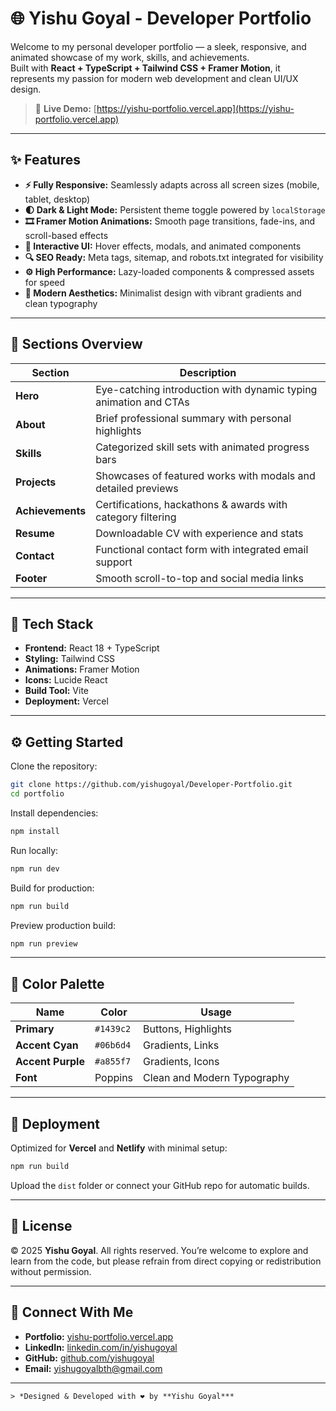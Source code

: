 # 🌐 Yishu Goyal - Developer Portfolio

Welcome to my personal developer portfolio — a sleek, responsive, and animated showcase of my work, skills, and achievements.  
Built with **React + TypeScript + Tailwind CSS + Framer Motion**, it represents my passion for modern web development and clean UI/UX design.

> 🚀 **Live Demo:** [https://yishu-portfolio.vercel.app](https://yishu-portfolio.vercel.app)

---

## ✨ Features

- **⚡ Fully Responsive:** Seamlessly adapts across all screen sizes (mobile, tablet, desktop)
- **🌓 Dark & Light Mode:** Persistent theme toggle powered by `localStorage`
- **🎞️ Framer Motion Animations:** Smooth page transitions, fade-ins, and scroll-based effects
- **💬 Interactive UI:** Hover effects, modals, and animated components
- **🔍 SEO Ready:** Meta tags, sitemap, and robots.txt integrated for visibility
- **⚙️ High Performance:** Lazy-loaded components & compressed assets for speed
- **🎨 Modern Aesthetics:** Minimalist design with vibrant gradients and clean typography

---

## 🧩 Sections Overview

| Section | Description |
|----------|--------------|
| **Hero** | Eye-catching introduction with dynamic typing animation and CTAs |
| **About** | Brief professional summary with personal highlights |
| **Skills** | Categorized skill sets with animated progress bars |
| **Projects** | Showcases of featured works with modals and detailed previews |
| **Achievements** | Certifications, hackathons & awards with category filtering |
| **Resume** | Downloadable CV with experience and stats |
| **Contact** | Functional contact form with integrated email support |
| **Footer** | Smooth scroll-to-top and social media links |

---

## 🧠 Tech Stack

- **Frontend:** React 18 + TypeScript  
- **Styling:** Tailwind CSS  
- **Animations:** Framer Motion  
- **Icons:** Lucide React  
- **Build Tool:** Vite  
- **Deployment:** Vercel  

---

## ⚙️ Getting Started

Clone the repository:
```bash
git clone https://github.com/yishugoyal/Developer-Portfolio.git
cd portfolio
````

Install dependencies:

```bash
npm install
```

Run locally:

```bash
npm run dev
```

Build for production:

```bash
npm run build
```

Preview production build:

```bash
npm run preview
```

---

## 🎨 Color Palette

| Name              | Color     | Usage                       |
| ----------------- | --------- | --------------------------- |
| **Primary**       | `#1439c2` | Buttons, Highlights         |
| **Accent Cyan**   | `#06b6d4` | Gradients, Links            |
| **Accent Purple** | `#a855f7` | Gradients, Icons            |
| **Font**          | Poppins   | Clean and Modern Typography |

---

## 🚀 Deployment

Optimized for **Vercel** and **Netlify** with minimal setup:

```bash
npm run build
```

Upload the `dist` folder or connect your GitHub repo for automatic builds.

---

## 🧾 License

© 2025 **Yishu Goyal**. All rights reserved.
You’re welcome to explore and learn from the code, but please refrain from direct copying or redistribution without permission.

---

## 🌟 Connect With Me

* **Portfolio:** [yishu-portfolio.vercel.app](https://yishu-portfolio.vercel.app)
* **LinkedIn:** [linkedin.com/in/yishugoyal](https://linkedin.com/in/yishugoyal)
* **GitHub:** [github.com/yishugoyal](https://github.com/yishugoyal)
* **Email:** [yishugoyalbth@gmail.com](mailto:yishugoyalbth@gmail.com)

---
```
> *Designed & Developed with ❤️ by **Yishu Goyal***

